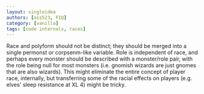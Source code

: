 ```yaml
---
layout: singleidea
authors: [ais523, FIQ]
category: [vanilla]
tags: [code internals, races]
---
```

Race and polyform should not be distinct; they should be merged into a single permonst or corpsenm-like variable. Role is independent of race, and perhaps every monster should be described with a monster/role pair, with the role being null for most monsters (i.e. gnomish wizards are just gnomes that are also wizards). This might eliminate the entire concept of player race, internally, but transferring some of the racial effects on players (e.g. elves' sleep resistance at XL 4) might be tricky.
